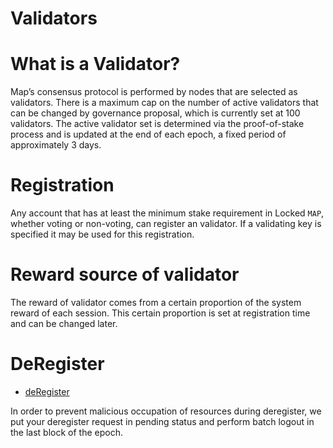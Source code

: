 # Validators

# What is a Validator?

Map’s consensus protocol is performed by nodes that are selected as validators. There is a maximum cap on the number of active validators that can be changed by governance proposal, which is currently set at 100 validators. The active validator set is determined via the proof-of-stake process and is updated at the end of each epoch, a fixed period of approximately 3 days.

# Registration

Any account that has at least the minimum stake requirement in Locked `MAP`, whether voting or non-voting, can register an validator. If a validating key is specified it may be used for this registration.

# Reward source of validator

The reward of validator comes from a certain proportion of the system reward of each session. This certain proportion is set at registration time and can be changed later.

# DeRegister

- [deRegister](../marker/AboutValidator.md#deregister)

In order to prevent malicious occupation of resources during deregister, we put your deregister request in pending status and perform batch logout in the last block of the epoch.

